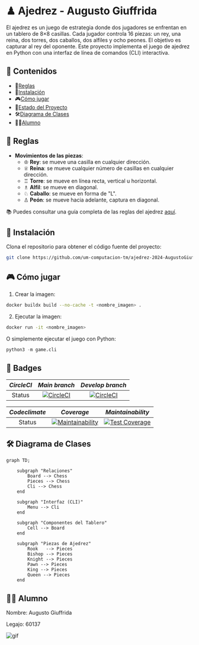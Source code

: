 # ♟ Ajedrez - Augusto Giuffrida

El ajedrez es un juego de estrategia donde dos jugadores se enfrentan en un tablero de 8×8 casillas. Cada jugador controla 16 piezas: un rey, una reina, dos torres, dos caballos, dos alfiles y ocho peones. El objetivo es capturar al rey del oponente. Este proyecto implementa el juego de ajedrez en Python con una interfaz de línea de comandos (CLI) interactiva.

## 📖 Contenidos
- 📜[Reglas](#-reglas)
- 🚀[Instalación](#-instalación)
- 🎮[Cómo jugar](#-cómo-jugar)
- 🏅[Estado del Proyecto](#-estado-del-proyecto)
- 🛠️[Diagrama de Clases](#-diagrama-de-clases)
- 👨‍🎓[Alumno](#-alumno)

## 📜 Reglas

- **Movimientos de las piezas**:
  - ♔ **Rey**: se mueve una casilla en cualquier dirección.
  - ♕ **Reina**: se mueve cualquier número de casillas en cualquier dirección.
  - ♖ **Torre**: se mueve en línea recta, vertical u horizontal.
  - ♗ **Alfil**: se mueve en diagonal.
  - ♘ **Caballo**: se mueve en forma de "L".
  - ♙ **Peón**: se mueve hacia adelante, captura en diagonal.

📚 Puedes consultar una guía completa de las reglas del ajedrez [aquí](https://es.wikipedia.org/wiki/Ajedrez).

## 🚀 Instalación

Clona el repositorio para obtener el código fuente del proyecto:

```bash
git clone https://github.com/um-computacion-tm/ajedrez-2024-AugustoGiuffrida.git
```

## 🎮 Cómo jugar

1. Crear la imagen:

```bash
docker buildx build --no-cache -t <nombre_imagen> .
```

2. Ejecutar la imagen:

```bash
docker run -it <nombre_imagen>
```

O simplemente ejecutar el juego con Python:

```python
python3 -m game.cli
```

## 🏅 Badges


| *_CircleCI_* | *_Main branch_* | *_Develop branch_* |
| :---:   | :---:   | :---: |
| Status | [![CircleCI](https://dl.circleci.com/status-badge/img/gh/um-computacion-tm/ajedrez-2024-AugustoGiuffrida/tree/main.svg?style=svg)](https://dl.circleci.com/status-badge/redirect/gh/um-computacion-tm/ajedrez-2024-AugustoGiuffrida/tree/main) | [![CircleCI](https://dl.circleci.com/status-badge/img/gh/um-computacion-tm/ajedrez-2024-AugustoGiuffrida/tree/main.svg?style=svg)](https://dl.circleci.com/status-badge/redirect/gh/um-computacion-tm/ajedrez-2024-AugustoGiuffrida/tree/develop) |

| _*Codeclimate*_ | *_Coverage_* | *_Maintainability_* |
| :---:   | :---:   | :---: |
| Status | [![Maintainability](https://api.codeclimate.com/v1/badges/7a72c784af7a29857334/maintainability)](https://codeclimate.com/github/um-computacion-tm/ajedrez-2024-AugustoGiuffrida/maintainability) | [![Test Coverage](https://api.codeclimate.com/v1/badges/7a72c784af7a29857334/test_coverage)](https://codeclimate.com/github/um-computacion-tm/ajedrez-2024-AugustoGiuffrida/test_coverage) |


## 🛠️ Diagrama de Clases

```mermaid
graph TD;

    subgraph "Relaciones"
        Board --> Chess 
        Pieces --> Chess
        Cli --> Chess
    end

    subgraph "Interfaz (CLI)"
        Menu --> Cli
    end

    subgraph "Componentes del Tablero"
        Cell --> Board
    end

    subgraph "Piezas de Ajedrez"
        Rook   --> Pieces
        Bishop --> Pieces  
        Knight --> Pieces
        Pawn --> Pieces
        King --> Pieces
        Queen --> Pieces
    end
```


## 👨‍🎓 Alumno

Nombre: Augusto Giuffrida

Legajo: 60137


![gif](https://i.giphy.com/media/v1.Y2lkPTc5MGI3NjExa2J0MHU5ajZqdzcybjdmaGYxa3B4dXNrdWdzNGV2cDF2bGVvaXY4ciZlcD12MV9pbnRlcm5hbF9naWZfYnlfaWQmY3Q9Zw/aCg3RWzbmnTBRbapwi/giphy.gif)





